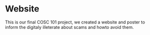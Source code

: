 # Website
This is our final COSC 101 project, we created a website and poster to inform the digitaly illeterate about scams and howto avoid them.
